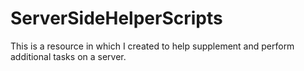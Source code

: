 # ServerSideHelperScripts
This is a resource in which I created to help supplement and perform additional tasks on a server.
